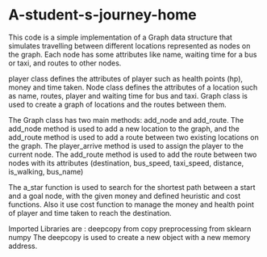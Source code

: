 # A-student-s-journey-home
This code is a simple implementation of a Graph data structure that simulates travelling between different locations represented as nodes on the graph. Each node has some attributes like name, waiting time for a bus or taxi, and routes to other nodes.

player class defines the attributes of player such as health points (hp), money and time taken. Node class defines the attributes of a location such as name, routes, player and waiting time for bus and taxi. Graph class is used to create a graph of locations and the routes between them.

The Graph class has two main methods: add_node and add_route. The add_node method is used to add a new location to the graph, and the add_route method is used to add a route between two existing locations on the graph. The player_arrive method is used to assign the player to the current node. The add_route method is used to add the route between two nodes with its attributes (destination, bus_speed, taxi_speed, distance, is_walking, bus_name)

The a_star function is used to search for the shortest path between a start and a goal node, with the given money and defined heuristic and cost functions. Also it use cost function to manage the money and health point of player and time taken to reach the destination.

Imported Libraries are :
deepcopy from copy
preprocessing from sklearn
numpy
The deepcopy is used to create a new object with a new memory address.
